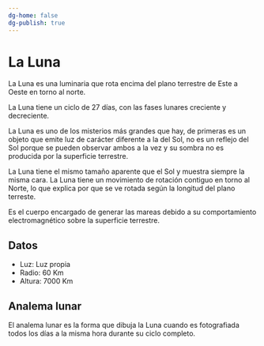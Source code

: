 ```yaml
---
dg-home: false
dg-publish: true
---
```


# La Luna

La Luna es una luminaria que rota encima del plano terrestre de Este a Oeste en torno al norte. 

La Luna tiene un ciclo de 27 días, con las fases lunares creciente y decreciente.

La Luna es uno de los misterios más grandes que hay, de primeras es un objeto que emite luz de carácter diferente a la del Sol, no es un reflejo del Sol porque se pueden observar ambos a la vez y su sombra no es producida por la superficie terrestre.

La Luna tiene el mismo tamaño aparente que el Sol y muestra siempre la misma cara. La Luna tiene un movimiento de rotación contiguo en torno al Norte, lo que explica por que se ve rotada según la longitud del plano terreste.

Es el cuerpo encargado de generar las mareas debido a su comportamiento electromagnético sobre la superficie terrestre.

## Datos
- Luz: Luz propia
- Radio: 60 Km
- Altura: 7000 Km


## Analema lunar
El analema lunar es la forma que dibuja la Luna cuando es fotografiada todos los días a la misma hora durante su ciclo completo.






